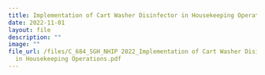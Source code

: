 ```yaml
---
title: Implementation of Cart Washer Disinfector in Housekeeping Operations
date: 2022-11-01
layout: file
description: ""
image: ""
file_url: /files/C_684_SGH_NHIP 2022_Implementation of Cart Washer Disinfector
  in Housekeeping Operations.pdf
---
```

